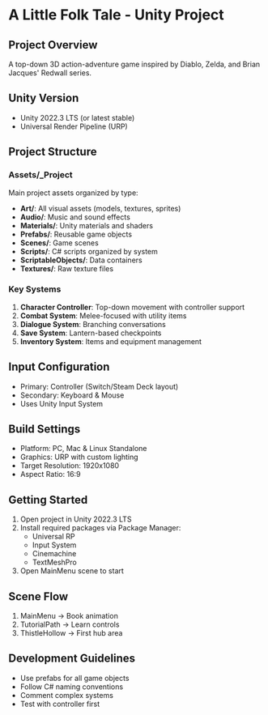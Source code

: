 # A Little Folk Tale - Unity Project

## Project Overview
A top-down 3D action-adventure game inspired by Diablo, Zelda, and Brian Jacques' Redwall series.

## Unity Version
- Unity 2022.3 LTS (or latest stable)
- Universal Render Pipeline (URP)

## Project Structure

### Assets/_Project
Main project assets organized by type:
- **Art/**: All visual assets (models, textures, sprites)
- **Audio/**: Music and sound effects
- **Materials/**: Unity materials and shaders
- **Prefabs/**: Reusable game objects
- **Scenes/**: Game scenes
- **Scripts/**: C# scripts organized by system
- **ScriptableObjects/**: Data containers
- **Textures/**: Raw texture files

### Key Systems
1. **Character Controller**: Top-down movement with controller support
2. **Combat System**: Melee-focused with utility items
3. **Dialogue System**: Branching conversations
4. **Save System**: Lantern-based checkpoints
5. **Inventory System**: Items and equipment management

## Input Configuration
- Primary: Controller (Switch/Steam Deck layout)
- Secondary: Keyboard & Mouse
- Uses Unity Input System

## Build Settings
- Platform: PC, Mac & Linux Standalone
- Graphics: URP with custom lighting
- Target Resolution: 1920x1080
- Aspect Ratio: 16:9

## Getting Started
1. Open project in Unity 2022.3 LTS
2. Install required packages via Package Manager:
   - Universal RP
   - Input System
   - Cinemachine
   - TextMeshPro
3. Open MainMenu scene to start

## Scene Flow
1. MainMenu → Book animation
2. TutorialPath → Learn controls
3. ThistleHollow → First hub area

## Development Guidelines
- Use prefabs for all game objects
- Follow C# naming conventions
- Comment complex systems
- Test with controller first